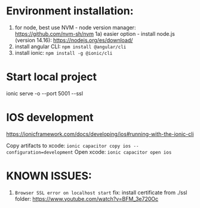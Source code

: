 

# Environment installation:

1) for node, best use NVM - node version manager: https://github.com/nvm-sh/nvm
1a) easier option - install node.js (version 14.16): https://nodejs.org/es/download/
2) install angular CLI: `npm install @angular/cli`
3) install ionic: `npm install -g @ionic/cli`

# Start local project

ionic serve -o --port 5001 --ssl

# IOS development

https://ionicframework.com/docs/developing/ios#running-with-the-ionic-cli

Copy artifacts to xcode: `ionic capacitor copy ios --configuration=development`
Open xcode: `ionic capacitor open ios`


# KNOWN ISSUES:

1) `Browser SSL error on localhost start`
fix: install certificate from ./ssl folder: https://www.youtube.com/watch?v=BFM_3e720Oc

